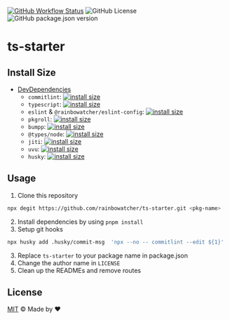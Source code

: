 [![GitHub Workflow Status](https://img.shields.io/github/actions/workflow/status/rainbowatcher/ts-starter/ci.yml)](https://github.com/rainbowatcher/ts-starter/actions)
![GitHub License](https://img.shields.io/github/license/rainbowatcher/ts-starter)
![GitHub package.json version](https://img.shields.io/github/package-json/v/rainbowatcher/ts-starter)

# ts-starter

## Install Size

- [DevDependencies](https://packagephobia.com/result?p=@ava/typescript,@rainbowatcher/eslint-config,bumpp,commitlint,eslint,husky,jiti,pkgroll,typescript,uvu)
  - `commitlint`: [![install size](https://packagephobia.com/badge?p=commitlint)](https://packagephobia.com/result?p=commitlint)
  - `typescript`: [![install size](https://packagephobia.com/badge?p=typescript)](https://packagephobia.com/result?p=typescript)
  - `eslint` & `@rainbowatcher/eslint-config`: [![install size](https://packagephobia.com/badge?p=@rainbowatcher/eslint-config)](https://packagephobia.com/result?p=@rainbowatcher/eslint-config)
  - `pkgroll`: [![install size](https://packagephobia.com/badge?p=pkgroll)](https://packagephobia.com/result?p=pkgroll)
  - `bumpp`: [![install size](https://packagephobia.com/badge?p=bumpp)](https://packagephobia.com/result?p=bumpp)
  - `@types/node`: [![install size](https://packagephobia.com/badge?p=@types/node)](https://packagephobia.com/result?p=@types/node)
  - `jiti`: [![install size](https://packagephobia.com/badge?p=jiti)](https://packagephobia.com/result?p=jiti)
  - `uvu`: [![install size](https://packagephobia.com/badge?p=uvu)](https://packagephobia.com/result?p=uvu)
  - `husky`: [![install size](https://packagephobia.com/badge?p=husky)](https://packagephobia.com/result?p=husky)

## Usage

1. Clone this repository

```bash
npx degit https://github.com/rainbowatcher/ts-starter.git <pkg-name>
```

2. Install dependencies by using `pnpm install`
3. Setup git hooks
   
```bash
npx husky add .husky/commit-msg  'npx --no -- commitlint --edit ${1}'
```

3. Replace `ts-starter` to your package name in package.json
4. Change the author name in `LICENSE`
5. Clean up the READMEs and remove routes


## License

[MIT](./LICENSE) &copy; Made by ❤️